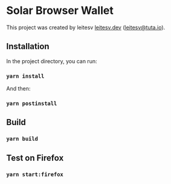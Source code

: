 # Solar Browser Wallet

This project was created by leitesv [leitesv.dev](https://leitesv.dev/) (leitesv@tuta.io).

## Installation

In the project directory, you can run:

### `yarn install`

And then:

### `yarn postinstall`

## Build 

### `yarn build`

## Test on Firefox 

### `yarn start:firefox`
